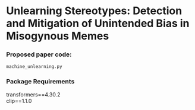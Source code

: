 # Unlearning Stereotypes: Detection and Mitigation of Unintended Bias in Misogynous Memes

### Proposed paper code:

```machine_unlearning.py```

### Package Requirements
transformers\==4.30.2 \
clip\==1.1.0

